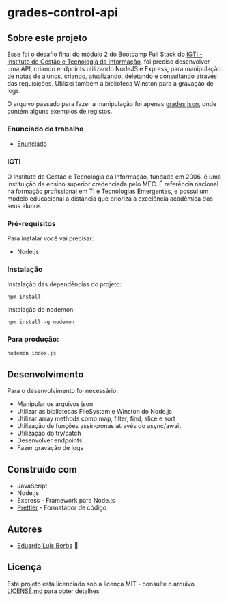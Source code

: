 # grades-control-api

<!-- ![Imagem do projeto](https://github.com/DuhBorba/cities-states-brazil-json/blob/master/demo.png) -->

## Sobre este projeto
Esse foi o desafio final do módulo 2 do Bootcamp Full Stack do [IGTI - Instituto de Gestão e Tecnologia da Informação](https://www.igti.com.br/), foi preciso desenvolver uma API, criando endpoints utilizando NodeJS e Express, para manipulação de notas de alunos, criando, atualizando, deletando e consultando através das requisições. Utilizei também a biblioteca Winston para a gravação de logs. 

O arquivo passado para fazer a manipulação foi apenas [grades.json](https://github.com/DuhBorba/grades-control-api/blob/master/src/grades.json), onde contém 
alguns exemplos de registos.

### Enunciado do trabalho
* [Enunciado](https://github.com/DuhBorba/grades-control-api/blob/master/enunciado.pdf)

### IGTI
O Instituto de Gestão e Tecnologia da Informação, fundado em 2006, é uma instituição de ensino superior credenciada pelo MEC. 
É referência nacional na formação profissional em TI e Tecnologias Emergentes, e possui um modelo educacional a distância que prioriza a excelência acadêmica dos seus alunos

### Pré-requisitos

Para instalar você vai precisar:

* Node.js

### Instalação

Instalação das dependências do projeto:

``
npm install
``

Instalação do nodemon:

``
npm install -g nodemon
``

### Para produção:

``
nodemon index.js
``

## Desenvolvimento

Para o desenvolvimento foi necessário:
* Manipular os arquivos json
* Utilizar as bibliotecas FileSystem e Winston do Node.js
* Utilizar array methods como map, filter, find, slice e sort
* Utilização de funções assíncronas através do async/await
* Utilização do try/catch
* Desenvolver endpoints
* Fazer gravação de logs


## Construído com

* JavaScript
* Node.js
* Express - Framework para Node.js
* [Prettier](https://prettier.io/) - Formatador de código

## Autores

* [Eduardo Luis Borba](https://github.com/DuhBorba) :rocket:

## Licença

Este projeto está licenciado sob a licença MIT - consulte o arquivo [LICENSE.md](LICENSE.md) para obter detalhes
